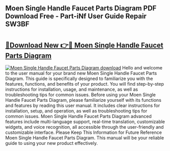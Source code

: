 ## Moen Single Handle Faucet Parts Diagram PDF Download Free - Part-iNf User Guide Repair SW3BF

# <h2><a href="http://dfkwsbk.blite.top/?on=Moen+Single+Handle+Faucet+Parts+Diagram">🔗Download New 👉🔴 Moen Single Handle Faucet Parts Diagram</a></h2>

[![Moen Single Handle Faucet Parts Diagram download](https://i.imgur.com/lujVjoI.png)](http://dfkwsbk.blite.top/?on=Moen+Single+Handle+Faucet+Parts+Diagram)
Hello and welcome to the user manual for your brand new Moen Single Handle Faucet Parts Diagram. This guide is specifically designed to familiarize you with the features, functions, and benefits of your product. You will find step-by-step instructions for installation, usage, and maintenance, as well as troubleshooting tips for common issues. Before using your Moen Single Handle Faucet Parts Diagram, please familiarize yourself with its functions and features by reading this user manual. It includes clear instructions for installation, setup, and operation, as well as troubleshooting tips for common issues. Moen Single Handle Faucet Parts Diagram advanced features include multi-language support, real-time translation, customizable widgets, and voice recognition, all accessible through the user-friendly and customizable interface. Please Keep This Information for Future Reference Moen Single Handle Faucet Parts Diagram. This manual will be your reliable guide to using your new product effectively.
